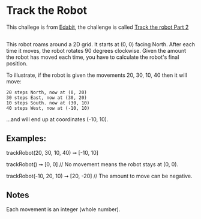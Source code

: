 # Track the Robot

This challege is from [Edabit](https://edabit.com/), the challenge is called [Track the robot Part 2](https://edabit.com/challenge/jfpfpH6w42tZeRo2T)

## 

This robot roams around a 2D grid. It starts at (0, 0) facing North. After each time it moves, the robot rotates 90 degrees clockwise. Given the amount the robot has moved each time, you have to calculate the robot's final position.

To illustrate, if the robot is given the movements 20, 30, 10, 40 then it will move:

    20 steps North, now at (0, 20)
    30 steps East, now at (30, 20)
    10 steps South. now at (30, 10)
    40 steps West, now at (-10, 10)

...and will end up at coordinates (-10, 10).

## Examples:

trackRobot(20, 30, 10, 40) ➞ [-10, 10]

trackRobot() ➞ [0, 0]
// No movement means the robot stays at (0, 0).

trackRobot(-10, 20, 10) ➞ [20, -20]
// The amount to move can be negative.

## Notes

Each movement is an integer (whole number).